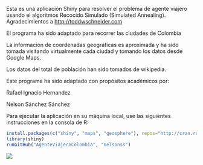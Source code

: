 Esta es una aplicación Shiny para resolver el problema de agente viajero usando el algoritmos Recocido Simulado (Simulated Annealing).
Agradecimientos a http://toddwschneider.com

El programa ha sido adaptado para recorrer las ciudades de Colombia

La información de coordenadas geográficas es aproximada y ha sido tomada visitando virtualmente cada ciudad y
tomando los datos desde Google Maps.

Los datos del total de población han sido tomados de wikipedia.

Este programa ha sido adaptado con propósitos académicos por:

Rafael Ignacio Hernandez

Nelson Sánchez Sánchez

Para ejecutar la aplicación en su máquina local, use las siguientes instrucciones en la consola de R:

```R
install.packages(c("shiny", "maps", "geosphere"), repos="http://cran.rstudio.com/")
library(shiny)
runGitHub("AgenteViajeroColombia", "nelsonss")
```

![](http://images.rapgenius.com/0e1ca854cbc30f33abc46108f2ba38f2.640x640x42.gif)
